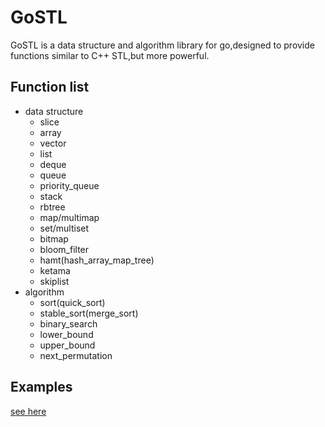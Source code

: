 # GoSTL

GoSTL is a data structure and algorithm library for go,designed to provide functions similar to C++ STL,but more powerful.

## Function list
- data structure
    - slice
    - array
    - vector
    - list
    - deque
    - queue
    - priority_queue
    - stack
    - rbtree
    - map/multimap
    - set/multiset
    - bitmap
    - bloom_filter
    - hamt(hash_array_map_tree)
    - ketama
    - skiplist
- algorithm
    - sort(quick_sort)
    - stable_sort(merge_sort)
    - binary_search
    - lower_bound
    - upper_bound
    - next_permutation
    
 ## Examples
 [see here](/examples)